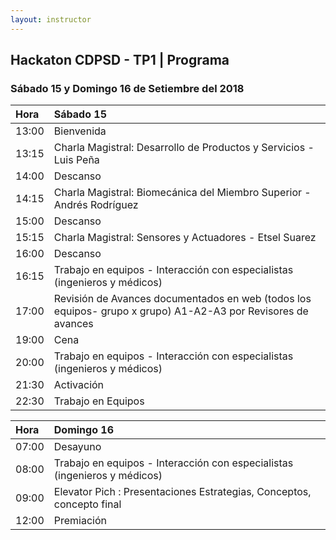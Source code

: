 ```yaml
---
layout: instructor
---
```

## Hackaton CDPSD - TP1 | Programa 
### Sábado 15 y Domingo 16 de Setiembre del 2018

|Hora | Sábado 15                                                                                                  | 
|:----|:-----------------------------------------------------------------------------------------------------------|
|13:00|Bienvenida                                                                                                  |
|13:15|Charla Magistral: Desarrollo de Productos y Servicios - Luis Peña                                           |
|14:00|Descanso                                                                                                    |
|14:15|Charla Magistral: Biomecánica del Miembro Superior - Andrés Rodríguez                                       |
|15:00|Descanso                                                                                                    |
|15:15|Charla Magistral: Sensores y Actuadores - Etsel Suarez                                                      |
|16:00|Descanso                                                                                                    |
|16:15|Trabajo en equipos - Interacción con especialistas (ingenieros y médicos)                                   |
|17:00|Revisión de Avances documentados en web (todos los equipos- grupo x grupo) A1-A2-A3 por Revisores de avances|
|19:00|Cena                                                                                                        |
|20:00|Trabajo en equipos - Interacción con especialistas (ingenieros y médicos)                                   |
|21:30|Activación                                                                                                  |
|22:30|Trabajo en Equipos                                                                                          |

|Hora | Domingo 16                                                              | 
|:----|:------------------------------------------------------------------------|
|07:00|Desayuno                                                                 |
|08:00|Trabajo en equipos - Interacción con especialistas (ingenieros y médicos)|
|09:00|Elevator Pich : Presentaciones Estrategias, Conceptos, concepto final    |                                                                                           
|12:00|Premiación                                                               |
